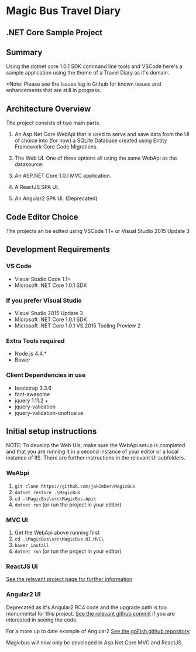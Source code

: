 # Magic Bus Travel Diary

## .NET Core Sample Project

## Summary

Using the dotnet core 1.0.1 SDK command line tools and VSCode here's a sample application using
the theme of a Travel Diary as it's domain.

*Note: Please see the Issues log in Github for known issues and enhancements that are still in progress.

## Architecture Overview

The project consists of two main parts.

1. An Asp.Net Core WebApi that is used to serve and save data from the UI of choice into (for now) a SQLite Database created using Entity Framework Core Code Migrations.

1. The Web UI.  One of three options all using the same WebApi as the datasource:
  1. An ASP.NET Core 1.0.1 MVC application.
  1. A ReactJS SPA UI.
  1. An Angular2 SPA UI. (Deprecated)

## Code Editor Choice

The projects an be edited using VSCode 1.1+ or Visual Studio 2015 Update 3

## Development Requirements

### VS Code

* Visual Studio Code 1.1+
* Microsoft .NET Core 1.0.1 SDK

### If you prefer Visual Studio

* Visual Studio 2015 Update 3
* Microsoft .NET Core 1.0.1 SDK
* Microsoft .NET Core 1.0.1 VS 2015 Tooling Preview 2

### Extra Tools required

* Node.js 4.4.*
* Bower

### Client Dependencies in use

* bootstrap 3.3.6
* font-awesome
* jquery 1.11.2 +
* jquery-validation
* jquery-validation-unotrusive

## Initial setup instructions

NOTE: To develop the Web UIs, make sure the WebApi setup is completed and that you are running it in a second instance of your editor or a local instance of IIS.  There are further instructions in the relevant UI subfolders.

### WeAbpi
1. `git clone https://github.com/jakimber/MagicBus`
1. `dotnet restore .\MagicBus`
1. `cd .\MagicBus\src\MagicBus.Api\`
1. `dotnet run` (or run the project in your editor)

### MVC UI
1. Get the WebApi above running first
1. `cd .\MagicBus\src\MagicBus.UI.MVC\`
1. `bower install`
1. `dotnet run` (or run the project in your editor)

### ReactJS UI
[See the relevant project page for further information](https://github.com/jakimber/MagicBus/tree/master/src/MagicBus.UI.React "MagicBus ReactJS UI")

### Angular2 UI
Deprecated as it's Angular2 RC4 code and the upgrade path is too monumental for this project. [See the relevant github commit](https://github.com/jakimber/MagicBus/tree/316b795eb504fb25458d586dcd93534c36a7fdaf/src/MagicBus.UI.Angular2 "MagicBus Angular2 RC4 UI") if you are interested in seeing the code.

For a more up to date example of Angular2 [See the goFish github repository](https://github.com/jakimber/GoFish "The GoFish Project")  

Magicbus will now only be developed in Asp.Net Core MVC and ReactJS.
